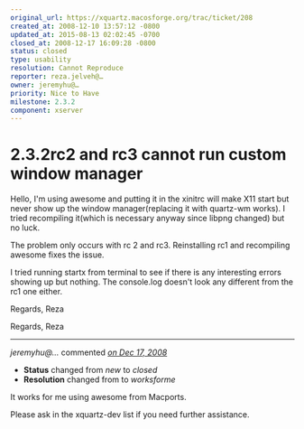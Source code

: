 ```yaml
---
original_url: https://xquartz.macosforge.org/trac/ticket/208
created_at: 2008-12-10 13:57:12 -0800
updated_at: 2015-08-13 02:02:45 -0700
closed_at: 2008-12-17 16:09:28 -0800
status: closed
type: usability
resolution: Cannot Reproduce
reporter: reza.jelveh@…
owner: jeremyhu@…
priority: Nice to Have
milestone: 2.3.2
component: xserver
---
```


2.3.2rc2 and rc3 cannot run custom window manager
=================================================


Hello,
I'm using awesome and putting it in the xinitrc will make X11 start but never show up the window manager(replacing it with quartz-wm works). I tried recompiling it(which is necessary anyway since libpng changed) but no luck.

The problem only occurs with rc 2 and rc3. Reinstalling rc1 and recompiling awesome fixes the issue.

I tried running startx from terminal to see if there is any interesting errors showing up but nothing. The console.log doesn't look any different from the rc1 one either.

Regards,
Reza

Regards,
Reza



---

*jeremyhu@…* commented *[on Dec 17, 2008](https://xquartz.macosforge.org/trac/ticket/208#comment:1 "December 17, 2008 at 4:09 PM PST")*

-   **Status** changed from *new* to *closed*
-   **Resolution** changed from to *worksforme*

It works for me using awesome from Macports.

Please ask in the xquartz-dev list if you need further assistance.



